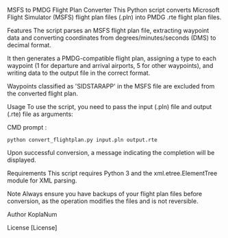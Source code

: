 MSFS to PMDG Flight Plan Converter
This Python script converts Microsoft Flight Simulator (MSFS) flight plan files (.pln) into PMDG .rte flight plan files.

Features
The script parses an MSFS flight plan file, extracting waypoint data and converting coordinates from degrees/minutes/seconds (DMS) to decimal format.

It then generates a PMDG-compatible flight plan, assigning a type to each waypoint (1 for departure and arrival airports, 5 for other waypoints), and writing data to the output file in the correct format.

Waypoints classified as 'SIDSTARAPP' in the MSFS file are excluded from the converted flight plan.

Usage
To use the script, you need to pass the input (.pln) file and output (.rte) file as arguments:

CMD prompt :

`python convert_flightplan.py input.pln output.rte`

Upon successful conversion, a message indicating the completion will be displayed.

Requirements
This script requires Python 3 and the xml.etree.ElementTree module for XML parsing.

Note
Always ensure you have backups of your flight plan files before conversion, as the operation modifies the files and is not reversible.

Author
KoplaNum

License
[License]
